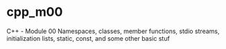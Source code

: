 # cpp_m00
C++ - Module 00
Namespaces, classes, member functions, stdio streams, initialization lists, static, const, and some other basic stuf
